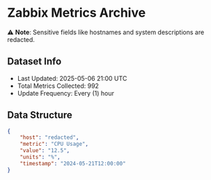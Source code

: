 # Zabbix Metrics Archive

⚠️ **Note**: Sensitive fields like hostnames and system descriptions are redacted.

## Dataset Info
- Last Updated: 2025-05-06 21:00 UTC
- Total Metrics Collected: 992
- Update Frequency: Every (1) hour

## Data Structure
```json
{
    "host": "redacted",
    "metric": "CPU Usage",
    "value": "12.5",
    "units": "%",
    "timestamp": "2024-05-21T12:00:00"
}
```
